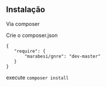 ## Instalação

Via composer

Crie o composer.json 

```
{
   "require": {
       "marabesi/gnre": "dev-master"
   }
}
```
execute `composer install`
